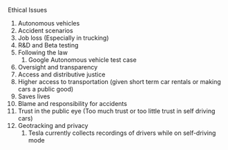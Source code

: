 
Ethical Issues

1. Autonomous vehicles
2. Accident scenarios
3. Job loss (Especially in trucking)
3. R&D and Beta testing
4. Following the law
	1. Google Autonomous vehicle test case
5. Oversight and transparency
6. Access and distributive justice
7. Higher access to transportation (given short term car rentals or making cars a public good)
8. Saves lives
9. Blame and responsibility for accidents
10. Trust in the public eye (Too much trust or too little trust in self driving cars)
11. Geotracking and privacy
	1. Tesla currently collects recordings of drivers while on self-driving mode